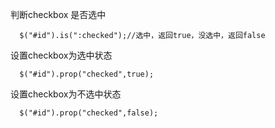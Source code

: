判断checkbox 是否选中  

      $("#id").is(":checked");//选中，返回true，没选中，返回false  
  
设置checkbox为选中状态  

      $("#id").prop("checked",true);  
  
设置checkbox为不选中状态  

      $("#id").prop("checked",false); 
